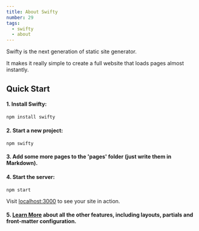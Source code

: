 ```yaml
---
title: About Swifty
number: 29
tags:
  - swifty
  - about
---
```


Swifty is the next generation of static site generator.

It makes it really simple to create a full website that loads pages almost instantly.

## Quick Start

#### 1. Install Swifty:

```bash
npm install swifty
```

#### 2. Start a new project:

```
npm swifty
```

#### 3. Add some more pages to the 'pages' folder (just write them in Markdown).

#### 4. Start the server:

```
npm start
```

Visit [localhost:3000](http://localhost:3000/) to see your site in action.

#### 5. [Learn More](/docs) about all the other features, including layouts, partials and front-matter configuration.
